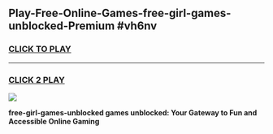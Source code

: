 
## Play-Free-Online-Games-free-girl-games-unblocked-Premium #vh6nv
<h3>
<a href="https://premium.freeplayer.one?title=free-girl-games-unblocked&ref=8M">CLICK TO PLAY</a></h3>
<hr>

<h3>
<a href="https://premium.freeplayer.one?title=free-girl-games-unblocked&ref=8M">CLICK 2 PLAY</a>
  
</h3>

<a href="https://premium.freeplayer.one?title=free-girl-games-unblocked&ref=8M"><img src="https://clearcache.store/games.png"></a>


**free-girl-games-unblocked games unblocked: Your Gateway to Fun and Accessible Online Gaming**
